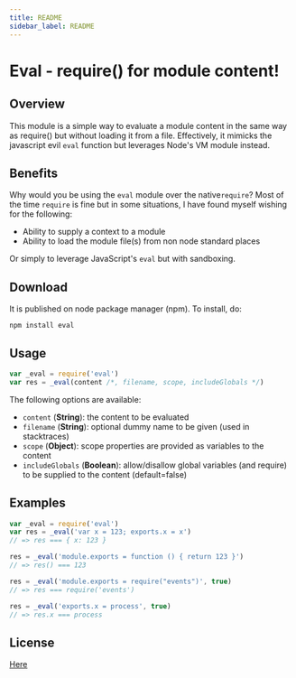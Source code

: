 ```yaml
---
title: README
sidebar_label: README
---
```

# Eval - require() for module content!

## Overview

This module is a simple way to evaluate a module content in the same way as require() but without loading it from a file. Effectively, it mimicks the javascript evil `eval` function but leverages Node's VM module instead.


## Benefits

Why would you be using the `eval` module over the native`require`? Most of the time `require` is fine but in some situations, I have found myself wishing for the following:

* Ability to supply a context to a module
* Ability to load the module file(s) from non node standard places

Or simply to leverage JavaScript's `eval` but with sandboxing.


## Download

It is published on node package manager (npm). To install, do:

    npm install eval


## Usage

```` javascript
var _eval = require('eval')
var res = _eval(content /*, filename, scope, includeGlobals */)
````

The following options are available:

* `content` (__String__): the content to be evaluated
* `filename` (__String__): optional dummy name to be given (used in stacktraces)
* `scope` (__Object__): scope properties are provided as variables to the content
* `includeGlobals` (__Boolean__): allow/disallow global variables (and require) to be supplied to the content (default=false)


## Examples

```` javascript
var _eval = require('eval')
var res = _eval('var x = 123; exports.x = x')
// => res === { x: 123 }

res = _eval('module.exports = function () { return 123 }')
// => res() === 123

res = _eval('module.exports = require("events")', true)
// => res === require('events')

res = _eval('exports.x = process', true)
// => res.x === process
````


## License

[Here](https://github.com/pierrec/node-eval/tree/master/LICENSE)

